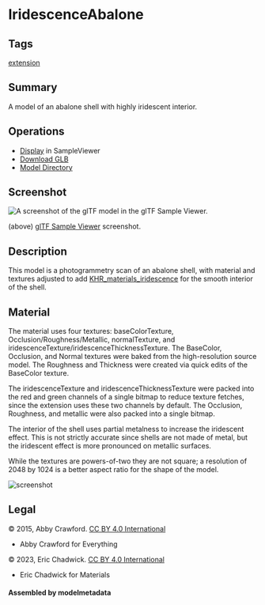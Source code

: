 # IridescenceAbalone

## Tags

[extension](../../Models-extension.md)

## Summary

A model of an abalone shell with highly iridescent interior.

## Operations

* [Display](https://github.khronos.org/glTF-Sample-Viewer-Release/?model=https://raw.GithubUserContent.com/KhronosGroup/glTF-Sample-Assets/main/./Models/IridescenceAbalone/glTF-Binary/IridescenceAbalone.glb) in SampleViewer
* [Download GLB](https://raw.GithubUserContent.com/KhronosGroup/glTF-Sample-Assets/main/./Models/IridescenceAbalone/glTF-Binary/IridescenceAbalone.glb)
* [Model Directory](./)

## Screenshot

![A screenshot of the glTF model in the glTF Sample Viewer.](screenshot/screenshot_Large.jpg)

(above) [glTF Sample Viewer](https://github.khronos.org/glTF-Sample-Viewer-Release/) screenshot.

## Description

This model is a photogrammetry scan of an abalone shell, with material and textures adjusted to add [KHR_materials_iridescence](https://github.com/KhronosGroup/glTF/tree/master/extensions/2.0/Khronos/KHR_materials_iridescence) for the smooth interior of the shell.

## Material

The material uses four textures: baseColorTexture, Occlusion/Roughness/Metallic, normalTexture, and iridescenceTexture/iridescenceThicknessTexture. The BaseColor, Occlusion, and Normal textures were baked from the high-resolution source model. The Roughness and Thickness were created via quick edits of the BaseColor texture. 

The iridescenceTexture and iridescenceThicknessTexture were packed into the red and green channels of a single bitmap to reduce texture fetches, since the extension uses these two channels by default. The Occlusion, Roughness, and metallic were also packed into a single bitmap. 

The interior of the shell uses partial metalness to increase the iridescent effect. This is not strictly accurate since shells are not made of metal, but the iridescent effect is more pronounced on metallic surfaces.

While the textures are powers-of-two they are not square; a resolution of 2048 by 1024 is a better aspect ratio for the shape of the model. 

![screenshot](screenshot/textures.jpg)

## Legal

&copy; 2015, Abby Crawford. [CC BY 4.0 International](https://creativecommons.org/licenses/by/4.0/legalcode)

 - Abby Crawford for Everything

&copy; 2023, Eric Chadwick. [CC BY 4.0 International](https://creativecommons.org/licenses/by/4.0/legalcode)

 - Eric Chadwick for Materials

#### Assembled by modelmetadata